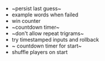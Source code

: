 - ~persist last guess~
- example words when failed
- win counter
- ~countdown timer~
- ~don't allow repeat trigrams~
- try timestamped inputs and rollback
- ~ countdown timer for start~
- shuffle players on start
